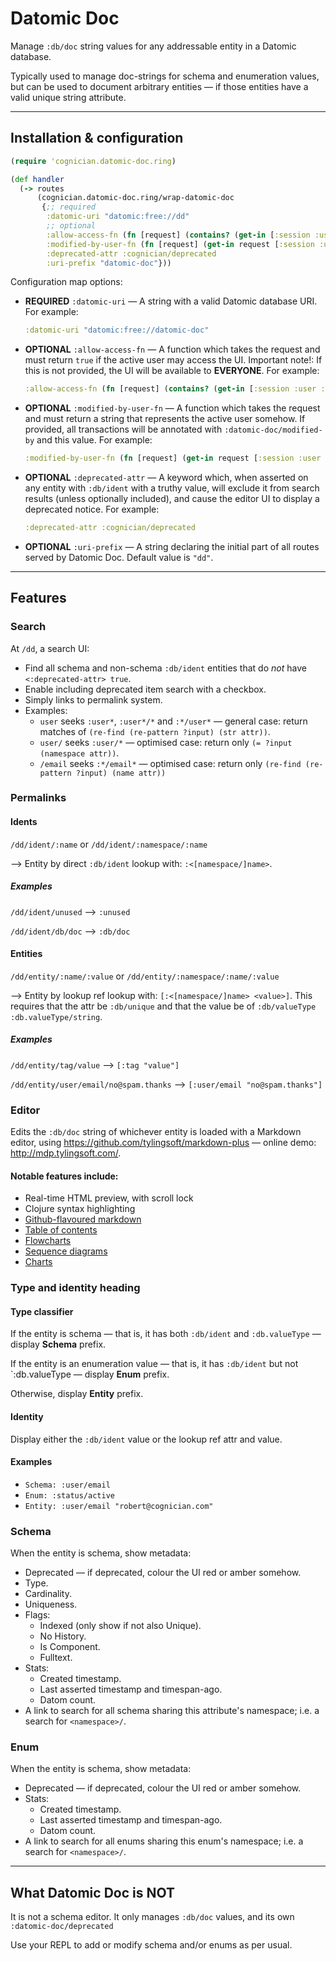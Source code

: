 # Datomic Doc

Manage `:db/doc` string values for any addressable entity in a Datomic database.

Typically used to manage doc-strings for schema and enumeration values, but can be used to document arbitrary entities — if those entities have a valid unique string attribute.

------

## Installation & configuration

```clojure
(require 'cognician.datomic-doc.ring)

(def handler
  (-> routes
      (cognician.datomic-doc.ring/wrap-datomic-doc 
       {;; required
        :datomic-uri "datomic:free://dd"
        ;; optional
        :allow-access-fn (fn [request] (contains? (get-in [:session :user :roles]) :admin))
        :modified-by-user-fn (fn [request] (get-in request [:session :user :email])
        :deprecated-attr :cognician/deprecated
        :uri-prefix "datomic-doc"}))
```

Configuration map options:

- **REQUIRED** `:datomic-uri` — A string with a valid Datomic database URI. For example:

  ```clojure
  :datomic-uri "datomic:free://datomic-doc"
  ```

- **OPTIONAL** `:allow-access-fn` — A function which takes the request and must return `true` if the active user may access the UI. 
  Important note!: If this is not provided, the UI will be available to **EVERYONE**.
  For example:

  ```clojure
  :allow-access-fn (fn [request] (contains? (get-in [:session :user :roles]) :admin))
  ```

- **OPTIONAL** `:modified-by-user-fn` — A function which takes the request and must return a string that represents the active user somehow. If provided, all transactions will be annotated with `:datomic-doc/modified-by` and this value. For example:

  ```clojure
  :modified-by-user-fn (fn [request] (get-in request [:session :user :email])
  ```

- **OPTIONAL** `:deprecated-attr` — A keyword which, when asserted on any entity with `:db/ident` with a truthy value, will exclude it from search results (unless optionally included), and cause the editor UI to display a deprecated notice. For example:

  ```clojure
  :deprecated-attr :cognician/deprecated
  ```

- **OPTIONAL** `:uri-prefix` — A string declaring the initial part of all routes served by Datomic Doc. Default value is `"dd"`.

------

## Features

### Search

At `/dd`, a search UI:

- Find all schema and non-schema `:db/ident` entities that do _not_ have `<:deprecated-attr> true`. 
- Enable including deprecated item search with a checkbox.
- Simply links to permalink system.
- Examples:
  - `user` seeks `:user*`, `:user*/*` and `:*/user*` — general case: return matches of `(re-find (re-pattern ?input) (str attr))`.
  - `user/` seeks `:user/*` — optimised case: return only  `(= ?input (namespace attr))`.
  - `/email` seeks `:*/email*` — optimised case: return only `(re-find (re-pattern ?input) (name attr))`

### Permalinks

#### Idents

`/dd/ident/:name` or `/dd/ident/:namespace/:name` 

⟶ Entity by direct `:db/ident` lookup with: `:<[namespace/]name>`.

##### Examples

 `/dd/ident/unused` ⟶ `:unused` 

 `/dd/ident/db/doc` ⟶ `:db/doc`

#### Entities

`/dd/entity/:name/:value` or `/dd/entity/:namespace/:name/:value` 

⟶ Entity by lookup ref lookup with: `[:<[namespace/]name> <value>]`. 
This requires that the attr be `:db/unique` and that the value be of `:db/valueType` `:db.valueType/string`.

##### Examples

 `/dd/entity/tag/value` ⟶ `[:tag "value"]` 

 `/dd/entity/user/email/no@spam.thanks` ⟶ `[:user/email "no@spam.thanks"]`

### Editor

Edits the `:db/doc` string of whichever entity is loaded with a Markdown editor, using <https://github.com/tylingsoft/markdown-plus> — online demo: <http://mdp.tylingsoft.com/>. 

#### Notable features include:

- Real-time HTML preview, with scroll lock
- Clojure syntax highlighting
- [Github-flavoured markdown](https://help.github.com/articles/github-flavored-markdown/)
- [Table of contents](http://mdp.tylingsoft.com/#table-of-contents)
- [Flowcharts](http://mdp.tylingsoft.com/#flowchart)
- [Sequence diagrams](http://mdp.tylingsoft.com/#sequence-diagram)
- [Charts](http://mdp.tylingsoft.com/#charts)

### Type and identity heading

#### Type classifier

If the entity is schema — that is, it has both `:db/ident` and `:db.valueType` — display **Schema** prefix.

If the entity is an enumeration value — that is, it has  `:db/ident` but not `:db.valueType — display **Enum** prefix.

Otherwise, display **Entity** prefix.

#### Identity

Display either the `:db/ident` value or the lookup ref attr and value.

#### Examples

- `Schema: :user/email` 
- `Enum: :status/active`
- `Entity: :user/email "robert@cognician.com"`

### Schema

When the entity is schema, show metadata:

- Deprecated — if deprecated, colour the UI red or amber somehow.
- Type.
- Cardinality.
- Uniqueness.
- Flags:
  - Indexed (only show if not also Unique).
  - No History.
  - Is Component.
  - Fulltext.
- Stats:
  - Created timestamp.
  - Last asserted timestamp and timespan-ago.
  - Datom count.
- A link to search for all schema sharing this attribute's namespace; i.e. a search for `<namespace>/`.

### Enum

When the entity is schema, show metadata:

- Deprecated — if deprecated, colour the UI red or amber somehow.
- Stats:
  - Created timestamp.
  - Last asserted timestamp and timespan-ago.
  - Datom count.
- A link to search for all enums sharing this enum's namespace; i.e. a search for `<namespace>/`.

------

## What Datomic Doc is NOT

It is not a schema editor. It only manages `:db/doc` values, and its own `:datomic-doc/deprecated`

Use your REPL to add or modify schema and/or enums as per usual.
